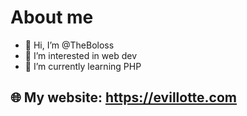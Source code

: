 # About me

- 👋 Hi, I’m @TheBoloss
- 👀 I’m interested in web dev
- 🌱 I’m currently learning PHP

## 🌐 My website: https://evillotte.com

<!---
TheBoloss/TheBoloss is a ✨ special ✨ repository because its `README.md` (this file) appears on your GitHub profile.
You can click the Preview link to take a look at your changes.
--->
